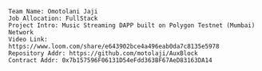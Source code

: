 	Team Name: Omotolani Jaji
	Job Allocation: FullStack
	Project Intro: Music Streaming DAPP built on Polygon Testnet (Mumbai) Network
	Video Link: https://www.loom.com/share/e643902bce4a496eab0da7c8135e5978
	Repository Addr: https://github.com/motolaji/AuxBlock
	Contract Addr: 0x7b157596F06131D54eFdd363BF67AeD83163DA14